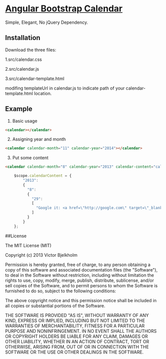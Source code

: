 ## 

# [Angular Bootstrap Calendar](http://mgcrea.github.com/angular-strap) 


Simple, Elegant, No jQuery Dependency.




## Installation

Download the three files:

1.src/calendar.css

2.src/calendar.js

3.src/calendar-template.html



modifing templateUrl in calendar.js to indicate path of your calendar-template.html location.


 
## Example

1. Basic usage
``` html
<calendar></calendar>
```


2. Assigning year and month
``` html
<calendar calendar-month="11" calendar-year="2014"></calendar>  
```

3. Put some content
``` html
<calendar calendar-month="8" calendar-year="2013" calendar-content="calendarContent" ></calendar>
```

``` javascript
	$scope.calendarContent = {
        "2013":
        {
          "8":
          {
            "29":
            [
              "Google it: <a href=\"http://google.com\" target=\"_blank\">Open Tab</a>"
            ]
          }
        }
	};    
```

##License

  The MIT License (MIT)

  Copyright (c) 2013 Victor Bjelkholm

  Permission is hereby granted, free of charge, to any person obtaining a copy
  of this software and associated documentation files (the "Software"), to deal
  in the Software without restriction, including without limitation the rights
  to use, copy, modify, merge, publish, distribute, sublicense, and/or sell
  copies of the Software, and to permit persons to whom the Software is
  furnished to do so, subject to the following conditions:

  The above copyright notice and this permission notice shall be included in
  all copies or substantial portions of the Software.

  THE SOFTWARE IS PROVIDED "AS IS", WITHOUT WARRANTY OF ANY KIND, EXPRESS OR
  IMPLIED, INCLUDING BUT NOT LIMITED TO THE WARRANTIES OF MERCHANTABILITY,
  FITNESS FOR A PARTICULAR PURPOSE AND NONINFRINGEMENT. IN NO EVENT SHALL THE
  AUTHORS OR COPYRIGHT HOLDERS BE LIABLE FOR ANY CLAIM, DAMAGES OR OTHER
  LIABILITY, WHETHER IN AN ACTION OF CONTRACT, TORT OR OTHERWISE, ARISING FROM,
  OUT OF OR IN CONNECTION WITH THE SOFTWARE OR THE USE OR OTHER DEALINGS IN
  THE SOFTWARE.

